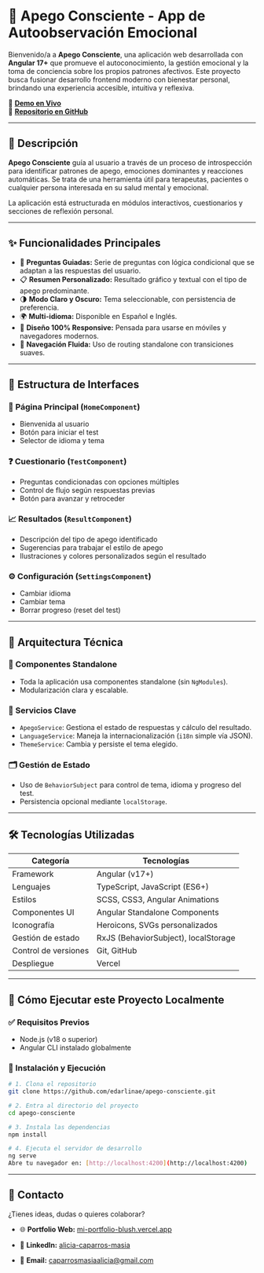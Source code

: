 # 🧠 Apego Consciente - App de Autoobservación Emocional

Bienvenido/a a **Apego Consciente**, una aplicación web desarrollada con **Angular 17+** que promueve el autoconocimiento, la gestión emocional y la toma de conciencia sobre los propios patrones afectivos. Este proyecto busca fusionar desarrollo frontend moderno con bienestar personal, brindando una experiencia accesible, intuitiva y reflexiva.

🔗 **[Demo en Vivo](https://apego-consciente.vercel.app)**  
🔗 **[Repositorio en GitHub](https://github.com/edarlinae/apego-consciente)**

---

## 📜 Descripción

**Apego Consciente** guía al usuario a través de un proceso de introspección para identificar patrones de apego, emociones dominantes y reacciones automáticas. Se trata de una herramienta útil para terapeutas, pacientes o cualquier persona interesada en su salud mental y emocional.

La aplicación está estructurada en módulos interactivos, cuestionarios y secciones de reflexión personal.

---

## ✨ Funcionalidades Principales

- 💬 **Preguntas Guiadas:** Serie de preguntas con lógica condicional que se adaptan a las respuestas del usuario.
- 📋 **Resumen Personalizado:** Resultado gráfico y textual con el tipo de apego predominante.
- 🌗 **Modo Claro y Oscuro:** Tema seleccionable, con persistencia de preferencia.
- 🌍 **Multi-idioma:** Disponible en Español e Inglés.
- 📱 **Diseño 100% Responsive:** Pensada para usarse en móviles y navegadores modernos.
- 🧭 **Navegación Fluida:** Uso de routing standalone con transiciones suaves.

---

## 📂 Estructura de Interfaces

### 🧘 Página Principal (`HomeComponent`)
- Bienvenida al usuario
- Botón para iniciar el test
- Selector de idioma y tema

### ❓ Cuestionario (`TestComponent`)
- Preguntas condicionadas con opciones múltiples
- Control de flujo según respuestas previas
- Botón para avanzar y retroceder

### 📈 Resultados (`ResultComponent`)
- Descripción del tipo de apego identificado
- Sugerencias para trabajar el estilo de apego
- Ilustraciones y colores personalizados según el resultado

### ⚙️ Configuración (`SettingsComponent`)
- Cambiar idioma
- Cambiar tema
- Borrar progreso (reset del test)

---

## 🧠 Arquitectura Técnica

### 🧩 Componentes Standalone
- Toda la aplicación usa componentes standalone (sin `NgModules`).
- Modularización clara y escalable.

### 🧮 Servicios Clave
- `ApegoService`: Gestiona el estado de respuestas y cálculo del resultado.
- `LanguageService`: Maneja la internacionalización (`i18n` simple vía JSON).
- `ThemeService`: Cambia y persiste el tema elegido.

### 🗂️ Gestión de Estado
- Uso de `BehaviorSubject` para control de tema, idioma y progreso del test.
- Persistencia opcional mediante `localStorage`.

---

## 🛠️ Tecnologías Utilizadas

| Categoría             | Tecnologías                                  |
|----------------------|----------------------------------------------|
| Framework            | Angular (v17+)                               |
| Lenguajes            | TypeScript, JavaScript (ES6+)                |
| Estilos              | SCSS, CSS3, Angular Animations               |
| Componentes UI       | Angular Standalone Components                |
| Iconografía          | Heroicons, SVGs personalizados               |
| Gestión de estado    | RxJS (BehaviorSubject), localStorage         |
| Control de versiones | Git, GitHub                                  |
| Despliegue           | Vercel                                       |

---

## 🔧 Cómo Ejecutar este Proyecto Localmente

### ✅ Requisitos Previos

- Node.js (v18 o superior)
- Angular CLI instalado globalmente

### 🚀 Instalación y Ejecución

```bash
# 1. Clona el repositorio
git clone https://github.com/edarlinae/apego-consciente.git

# 2. Entra al directorio del proyecto
cd apego-consciente

# 3. Instala las dependencias
npm install

# 4. Ejecuta el servidor de desarrollo
ng serve
Abre tu navegador en: [http://localhost:4200](http://localhost:4200)
```
---

## 👤 Contacto



¿Tienes ideas, dudas o quieres colaborar?



- 🌐 **Portfolio Web:** [mi-portfolio-blush.vercel.app](https://mi-portfolio-blush.vercel.app)

- 💼 **LinkedIn:** [alicia-caparros-masia](https://www.linkedin.com/in/alicia-caparros-masia-39aa6a357)

- 📧 **Email:** [caparrosmasiaalicia@gmail.com](mailto:caparrosmasiaalicia@gmail.com)



